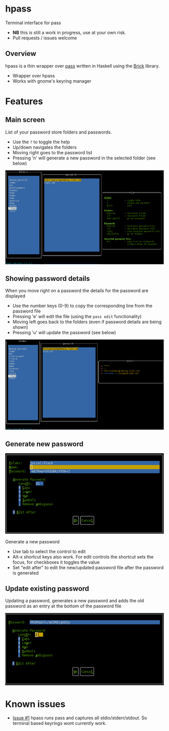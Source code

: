 # hpass

Terminal interface for pass

 - **NB** this is still a work in progress, use at your own risk. 
 - Pull requests / issues welcome

## Overview

hpass is a thin wrapper over [pass](https://www.passwordstore.org) written in Haskell using the [Brick](https://github.com/jtdaugherty/brick/blob/master/docs/guide.rst) library.

 - Wrapper over hpass
 - Works with gnome's keyring manager

# Features

## Main screen

List of your password store folders and passwords.

 - Use the `?` to toggle the help
 - Up/down navigates the folders
 - Moving right goes to the password list
 - Pressing 'n' will generate a new password in the selected folder (see below)

![](docs/hpass_main.png)


## Showing password details

When you move right on a password the details for the password are displayed

 - Use the number keys (0-9) to copy the corresponding line from the password file
 - Pressing 'e' will edit the file (using the `pass edit` functionality)
 - Moving left goes back to the folders (even if password details are being shown)
 - Pressing 'u' will update the password (see below)

![](docs/hpass_show_pass.png)


## Generate new password

![](docs/hpass_create_pass.png)

Generate a new password
 
 - Use tab to select the control to edit
 - Alt-x shortcut keys also work. For edit controls the shortcut sets the focus, for checkboxes it toggles the value
 - Set "edit after" to edit the new/updated password file after the password is generated


## Update existing password

Updating a password, generates a new password and adds the old password as an entry at the bottom of the password file

![](docs/hpass_update.png)




# Known issues

 - [Issue #1](https://github.com/andrevdm/hpass/issues/1) hpass runs pass and captures all stdio/stderr/stdout. So terminal based keyrings wont currently work. 
